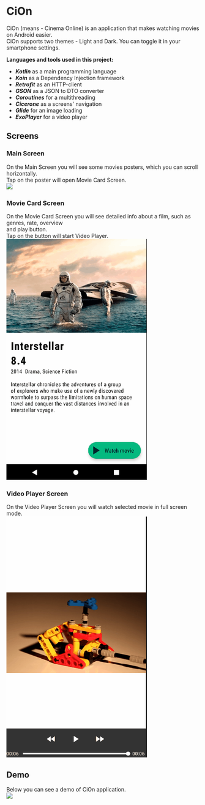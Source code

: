 # CiOn
CiOn (means - Cinema Online) is an application that makes watching movies on Android easier. <br>
CiOn supports two themes - Light and Dark. You can toggle it in your smartphone settings. <br>

**Languages and tools used in this project:**
* _**Kotlin**_ as a main programming language
* _**Koin**_ as a Dependency Injection framework
* _**Retrofit**_ as an HTTP-client
* _**GSON**_ as a JSON to DTO converter
* _**Coroutines**_ for a multithreading
* _**Cicerone**_ as a screens' navigation
* _**Glide**_ for an image loading
* _**ExoPlayer**_ for a video player

## Screens
### Main Screen
On the Main Screen you will see some movies posters, which you can scroll horizontally.<br>
Tap on the poster will open Movie Card Screen. <br>
![](readmeFiles/mainScreenSample.gif)

### Movie Card Screen
On the Movie Card Screen you will see detailed info about a film, such as genres, rate, overview <br>
and play button.<br>
Tap on the button will start Video Player. <br>
![](readmeFiles/movieCardSample.gif)

### Video Player Screen
On the Video Player Screen you will watch selected movie in full screen mode. <br>
![](readmeFiles/videoPlayerSample.gif)

## Demo
Below you can see a demo of CiOn application. <br>
![](readmeFiles/demo.gif)
